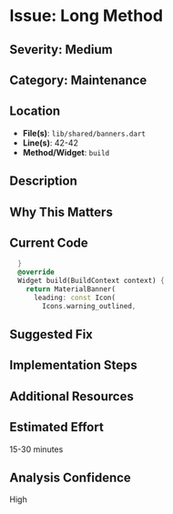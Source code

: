 # Issue: Long Method

## Severity: Medium

## Category: Maintenance

## Location
- **File(s)**: `lib/shared/banners.dart`
- **Line(s)**: 42-42
- **Method/Widget**: `build`

## Description


## Why This Matters


## Current Code
```dart
  }
  @override
  Widget build(BuildContext context) {
    return MaterialBanner(
      leading: const Icon(
        Icons.warning_outlined, 
```

## Suggested Fix


## Implementation Steps


## Additional Resources


## Estimated Effort
15-30 minutes

## Analysis Confidence
High
